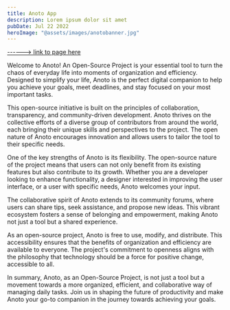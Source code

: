 ```yaml
---
title: Anoto App
description: Lorem ipsum dolor sit amet
pubDate: Jul 22 2022
heroImage: "@assets/images/anotobanner.jpg"
---
```

[------> link to page here](https://anoto-website.vercel.app/)

Welcome to Anoto! An Open-Source Project is your essential tool to turn the chaos of everyday life into moments of organization and efficiency. Designed to simplify your life, Anoto is the perfect digital companion to help you achieve your goals, meet deadlines, and stay focused on your most important tasks.

This open-source initiative is built on the principles of collaboration, transparency, and community-driven development. Anoto thrives on the collective efforts of a diverse group of contributors from around the world, each bringing their unique skills and perspectives to the project. The open nature of Anoto encourages innovation and allows users to tailor the tool to their specific needs.

One of the key strengths of Anoto is its flexibility. The open-source nature of the project means that users can not only benefit from its existing features but also contribute to its growth. Whether you are a developer looking to enhance functionality, a designer interested in improving the user interface, or a user with specific needs, Anoto welcomes your input.

The collaborative spirit of Anoto extends to its community forums, where users can share tips, seek assistance, and propose new ideas. This vibrant ecosystem fosters a sense of belonging and empowerment, making Anoto not just a tool but a shared experience.

As an open-source project, Anoto is free to use, modify, and distribute. This accessibility ensures that the benefits of organization and efficiency are available to everyone. The project's commitment to openness aligns with the philosophy that technology should be a force for positive change, accessible to all.

In summary, Anoto, as an Open-Source Project, is not just a tool but a movement towards a more organized, efficient, and collaborative way of managing daily tasks. Join us in shaping the future of productivity and make Anoto your go-to companion in the journey towards achieving your goals.